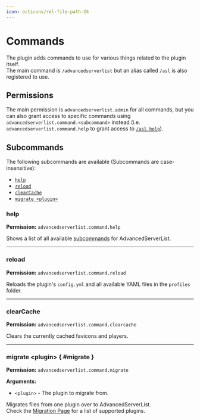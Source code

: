 ```yaml
---
icon: octicons/rel-file-path-24
---
```


# Commands

The plugin adds commands to use for various things related to the plugin itself.  
The main command is `/advancedserverlist` but an alias called `/asl` is also registered to use.

## Permissions

The main permission is `advancedserverlist.admin` for all commands, but you can also grant access to specific commands using `advancedserverlist.command.<subcommand>` instead (i.e. `advancedserverlist.command.help` to grant access to [`/asl help`](#help)).

## Subcommands

The following subcommands are available (Subcommands are case-insensitive):

- [`help`](#help)
- [`reload`](#reload)
- [`clearCache`](#clearcache)
- [`migrate <plugin>`](#migrate)

### help

**Permission:** `advancedserverlist.command.help`

Shows a list of all available [subcommands](#subcommands) for AdvancedServerList.

----

### reload

**Permission:** `advancedserverlist.command.reload`

Reloads the plugin's `config.yml` and all available YAML files in the `profiles` folder.

----

### clearCache

**Permission:** `advancedserverlist.command.clearcache`

Clears the currently cached favicons and players.

----

### migrate &lt;plugin&gt; { #migrate }

**Permission:** `advancedserverlist.command.migrate`

**Arguments:**

- `<plugin>` - The plugin to migrate from.

Migrates files from one plugin over to AdvancedServerList.  
Check the [Migration Page](../migration/index.md) for a list of supported plugins.